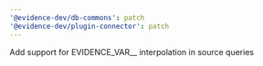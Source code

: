 ```yaml
---
'@evidence-dev/db-commons': patch
'@evidence-dev/plugin-connector': patch
---
```


Add support for EVIDENCE_VAR\_\_ interpolation in source queries

